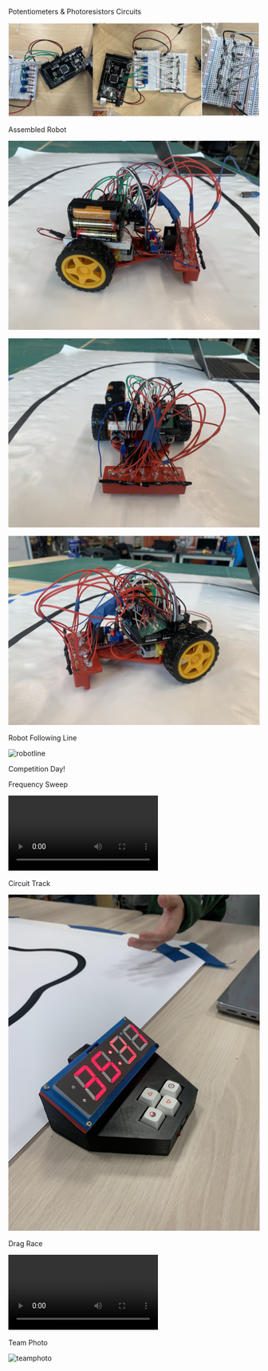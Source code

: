 Potentiometers & Photoresistors Circuits

![Potentiometers & Photoresistors](pp.jpeg)

Assembled Robot

![assembled1](assembled-1.jpg)

![assembled2](assembled-2.jpg)

![assembled3](assembled-3.jpg)

Robot Following Line

![robotline](rl.gif)

Competition Day!

Frequency Sweep

![frequencysweep](frequencysweep.mov)

Circuit Track

![looptimer](looptime.jpg)

Drag Race

![dragrace](dragrace2.mov)

Team Photo

![teamphoto](IMG_2538.jpg)
